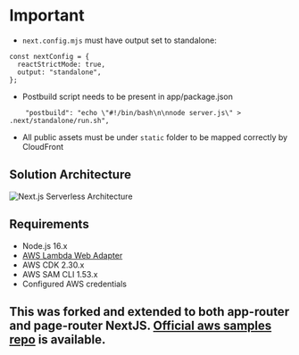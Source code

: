 # Important

- `next.config.mjs` must have output set to standalone:

```
const nextConfig = {
  reactStrictMode: true,
  output: "standalone",
};
```

- Postbuild script needs to be present in app/package.json

```
    "postbuild": "echo \"#!/bin/bash\n\nnode server.js\" > .next/standalone/run.sh",
```

- All public assets must be under `static` folder to be mapped correctly by CloudFront

## Solution Architecture

![Next.js Serverless Architecture](nextjs-serverless-architecture.png)

## Requirements

- Node.js 16.x
- [AWS Lambda Web Adapter](https://github.com/awslabs/aws-lambda-web-adapter)
- AWS CDK 2.30.x
- AWS SAM CLI 1.53.x
- Configured AWS credentials

## This was forked and extended to both app-router and page-router NextJS. [Official aws samples repo](https://github.com/aws-samples/aws-lambda-nextjs) is available.

